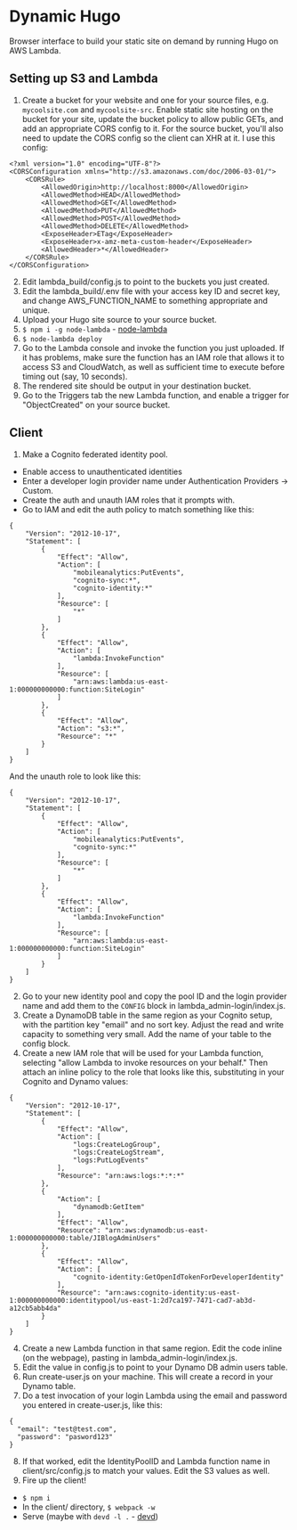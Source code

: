 # Dynamic Hugo

Browser interface to build your static site on demand by running Hugo on AWS Lambda.

## Setting up S3 and Lambda

1. Create a bucket for your website and one for your source files, e.g. `mycoolsite.com` and `mycoolsite-src`. Enable static site hosting on the bucket for your site, update the bucket policy to allow public GETs, and add an appropriate CORS config to it. For the source bucket, you'll also need to update the CORS config so the client can XHR at it. I use this config:

```
<?xml version="1.0" encoding="UTF-8"?>
<CORSConfiguration xmlns="http://s3.amazonaws.com/doc/2006-03-01/">
    <CORSRule>
        <AllowedOrigin>http://localhost:8000</AllowedOrigin>
        <AllowedMethod>HEAD</AllowedMethod>
        <AllowedMethod>GET</AllowedMethod>
        <AllowedMethod>PUT</AllowedMethod>
        <AllowedMethod>POST</AllowedMethod>
        <AllowedMethod>DELETE</AllowedMethod>
        <ExposeHeader>ETag</ExposeHeader>
        <ExposeHeader>x-amz-meta-custom-header</ExposeHeader>
        <AllowedHeader>*</AllowedHeader>
    </CORSRule>
</CORSConfiguration>
```

2. Edit lambda_build/config.js to point to the buckets you just created.
3. Edit the lambda_build/.env file with your access key ID and secret key, and change AWS_FUNCTION_NAME to something appropriate and unique.
4. Upload your Hugo site source to your source bucket.
5. `$ npm i -g node-lambda` - [node-lambda](https://github.com/motdotla/node-lambda)
6. `$ node-lambda deploy`
7. Go to the Lambda console and invoke the function you just uploaded. If it has problems, make sure the function has an IAM role that allows it to access S3 and CloudWatch, as well as sufficient time to execute before timing out (say, 10 seconds).
7. The rendered site should be output in your destination bucket.
8. Go to the Triggers tab the new Lambda function, and enable a trigger for "ObjectCreated" on your source bucket.

## Client

1. Make a Cognito federated identity pool.
- Enable access to unauthenticated identities
- Enter a developer login provider name under Authentication Providers -> Custom.
- Create the auth and unauth IAM roles that it prompts with.
- Go to IAM and edit the auth policy to match something like this:

```
{
    "Version": "2012-10-17",
    "Statement": [
        {
            "Effect": "Allow",
            "Action": [
                "mobileanalytics:PutEvents",
                "cognito-sync:*",
                "cognito-identity:*"
            ],
            "Resource": [
                "*"
            ]
        },
        {
            "Effect": "Allow",
            "Action": [
                "lambda:InvokeFunction"
            ],
            "Resource": [
                "arn:aws:lambda:us-east-1:000000000000:function:SiteLogin"
            ]
        },
        {
            "Effect": "Allow",
            "Action": "s3:*",
            "Resource": "*"
        }
    ]
}
```

And the unauth role to look like this:

```
{
    "Version": "2012-10-17",
    "Statement": [
        {
            "Effect": "Allow",
            "Action": [
                "mobileanalytics:PutEvents",
                "cognito-sync:*"
            ],
            "Resource": [
                "*"
            ]
        },
        {
            "Effect": "Allow",
            "Action": [
                "lambda:InvokeFunction"
            ],
            "Resource": [
                "arn:aws:lambda:us-east-1:000000000000:function:SiteLogin"
            ]
        }
    ]
}
```

2. Go to your new identity pool and copy the pool ID and the login provider name and add them to the `CONFIG` block in lambda_admin-login/index.js.
3. Create a DynamoDB table in the same region as your Cognito setup, with the partition key "email" and no sort key. Adjust the read and write capacity to something very small. Add the name of your table to the config block.
4. Create a new IAM role that will be used for your Lambda function, selecting "allow Lambda to invoke resources on your behalf." Then attach an inline policy to the role that looks like this, substituting in your Cognito and Dynamo values:

```
{
    "Version": "2012-10-17",
    "Statement": [
        {
            "Effect": "Allow",
            "Action": [
                "logs:CreateLogGroup",
                "logs:CreateLogStream",
                "logs:PutLogEvents"
            ],
            "Resource": "arn:aws:logs:*:*:*"
        },
        {
            "Action": [
                "dynamodb:GetItem"
            ],
            "Effect": "Allow",
            "Resource": "arn:aws:dynamodb:us-east-1:000000000000:table/JIBlogAdminUsers"
        },
        {
            "Effect": "Allow",
            "Action": [
                "cognito-identity:GetOpenIdTokenForDeveloperIdentity"
            ],
            "Resource": "arn:aws:cognito-identity:us-east-1:000000000000:identitypool/us-east-1:2d7ca197-7471-cad7-ab3d-a12cb5abb4da"
        }
    ]
}
```

4. Create a new Lambda function in that same region. Edit the code inline (on the webpage), pasting in lambda_admin-login/index.js.
5. Edit the value in config.js to point to your Dynamo DB admin users table.
6. Run create-user.js on your machine. This will create a record in your Dynamo table.
7. Do a test invocation of your login Lambda using the email and password you  entered in create-user.js, like this:

```
{
  "email": "test@test.com",
  "password": "pasword123"
}
```

8. If that worked, edit the IdentityPoolID and Lambda function name in client/src/config.js to match your values. Edit the S3 values as well.
9. Fire up the client!
 - `$ npm i`
 - In the client/ directory, `$ webpack -w`
 - Serve (maybe with `devd -l .` - [devd](https://github.com/cortesi/devd))
